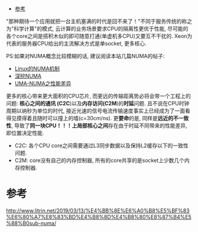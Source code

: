 
<!-- @import "[TOC]" {cmd="toc" depthFrom=1 depthTo=6 orderedList=false} -->

<!-- code_chunk_output -->

* [参考](#参考)

<!-- /code_chunk_output -->

"那种期待一个应用就把一台主机塞满的时代是回不来了！"不同于服务传统的称之为"科学计算"的模式, 云计算的业务场景要求CPU的隔离性更优于性能, 尽可能的各个core之间是搭积木似的即可随意打通(单虚机多CPU)又要互不干扰的. Xeon为代表的服务器CPU给出的主流解决方式是单socket, 更多核心. 

PS:如果对NUMA概念比较模糊的话, 建议阅读本站几篇NUMA的帖子:

- [Linux的NUMA机制](http://www.litrin.net/2014/06/18/linux%e7%9a%84numa%e6%9c%ba%e5%88%b6/)
- [深挖NUMA](http://www.litrin.net/2017/10/31/%e6%b7%b1%e6%8c%96numa/)
- [UMA\-NUMA之性能差异](http://www.litrin.net/2017/12/18/uma-numa%e4%b9%8b%e6%80%a7%e8%83%bd%e5%b7%ae%e5%bc%82/)

更多的核心带来更大面积的CPU芯片, 而更远的传输距离势必将会带一个工程上的问题: **核心之间的通讯 (C2C**)以及**内存访问(C2M**)的**时延**问题. 且不说在CPU时钟周期以纳秒为单位的时代, 接近光速的信号电流传输速度事实上已经成为了一面看得见摸得着且随时可以撞上的墙(c=30cm/ns). 更**要命**的是, 同样是**远近的不一致性**, 导致了**同一块CPU！！！**上**局部核心之间**存在由于时延不同带来的性能差异, 即位置决定性能. 

- C2C: 各个CPU core之间需要通过L3同步数据以及保持L2缓存以下的一致性问题. 
- C2M: core没有自己的内存控制器, 所有的core共享的是socket上少数几个内存控制器. 





# 参考

http://www.litrin.net/2019/03/13/%E4%BB%8E%E6%A0%B8%E5%BF%83%E6%80%A7%E8%83%BD%E4%B8%8D%E4%B8%80%E8%87%B4%E5%88%B0sub-numa/